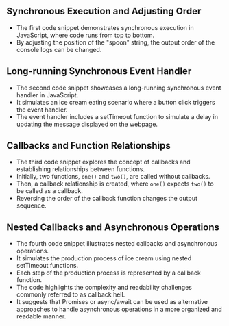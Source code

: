 ## Synchronous Execution and Adjusting Order 
- The first code snippet demonstrates synchronous execution in JavaScript, where code runs from top to bottom.
- By adjusting the position of the "spoon" string, the output order of the console logs can be changed.

## Long-running Synchronous Event Handler
- The second code snippet showcases a long-running synchronous event handler in JavaScript.
- It simulates an ice cream eating scenario where a button click triggers the event handler.
- The event handler includes a setTimeout function to simulate a delay in updating the message displayed on the webpage.

## Callbacks and Function Relationships
- The third code snippet explores the concept of callbacks and establishing relationships between functions.
- Initially, two functions, `one()` and `two()`, are called without callbacks.
- Then, a callback relationship is created, where `one()` expects `two()` to be called as a callback.
- Reversing the order of the callback function changes the output sequence.

## Nested Callbacks and Asynchronous Operations
- The fourth code snippet illustrates nested callbacks and asynchronous operations.
- It simulates the production process of ice cream using nested setTimeout functions.
- Each step of the production process is represented by a callback function.
- The code highlights the complexity and readability challenges commonly referred to as callback hell.
- It suggests that Promises or async/await can be used as alternative approaches to handle asynchronous operations in a more organized and readable manner.
